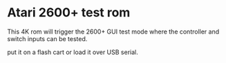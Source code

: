 # Atari 2600+ test rom

This 4K rom will trigger the 2600+ GUI test mode where the controller and switch inputs can be tested.

put it on a  flash cart or load it over USB serial.
